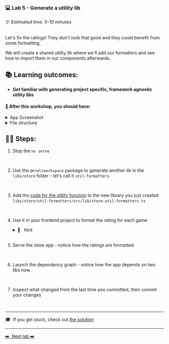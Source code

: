 ### 💻 Lab 5 - Generate a utility lib

###### ⏰ &nbsp;Estimated time: 5-10 minutes

Let's fix the ratings! They don't look that good and they could benefit from some formatting.

We will create a shared utility lib where we'll add our formatters and see how to import them in our components afterwards.

## 📚 Learning outcomes:

- **Get familiar with generating project specific, framework agnostic utility libs**

#### 📲 After this workshop, you should have:

<details>
  <summary>App Screenshot</summary>
  <img src="../assets/lab5_screenshot.png" width="500" alt="screenshot of lab5 result">
</details>

<details>
  <summary>File structure</summary>
  <img src="../assets/lab5_directory-structure.png" height="700" alt="lab5 file structure">
</details>

## 🏋️‍♀️ Steps:

1. Stop the `nx serve`
<br/>

2. Use the `@nrwl/workspace` package to generate another lib in the `libs/store` folder - let's call it `util-formatters`.
<br/>

3. Add the [code for the utility function](../../examples/lab5/libs/store/util-formatters/src/lib/store-util-formatters.ts) to the new library you just created `libs/store/util-formatters/src/lib/store-util-formatters.ts`
<br/>

4. Use it in your frontend project to format the rating for each game

    <details>
    <summary>🐳 &nbsp;&nbsp;Hint</summary>

   `app.tsx`:

   ```ts
   import { formatRating } from '@bg-hoard/store/util-formatters';
   ```

   ```html
   <strong>Rating:</strong> {formatRating(x.rating)}
   ```

    </details><br />

5. Serve the store app - notice how the ratings are formatted.
<br/>

6. Launch the dependency graph - notice how the app depends on two libs now.
<br/>

7. Inspect what changed from the last time you committed, then commit your changes
<br/>


---

🎓&nbsp;&nbsp;If you get stuck, check out [the solution](SOLUTION.md)

---

[➡️ &nbsp;Next lab ➡️](../lab6/LAB.md)
